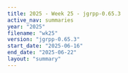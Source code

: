 ```yaml
---
title: 2025 - Week 25 - jgrpp-0.65.3
active_nav: summaries
year: "2025"
filename: "wk25"
version: "jgrpp-0.65.3"
start_date: "2025-06-16"
end_date: "2025-06-22"
layout: "summary"
---
```

